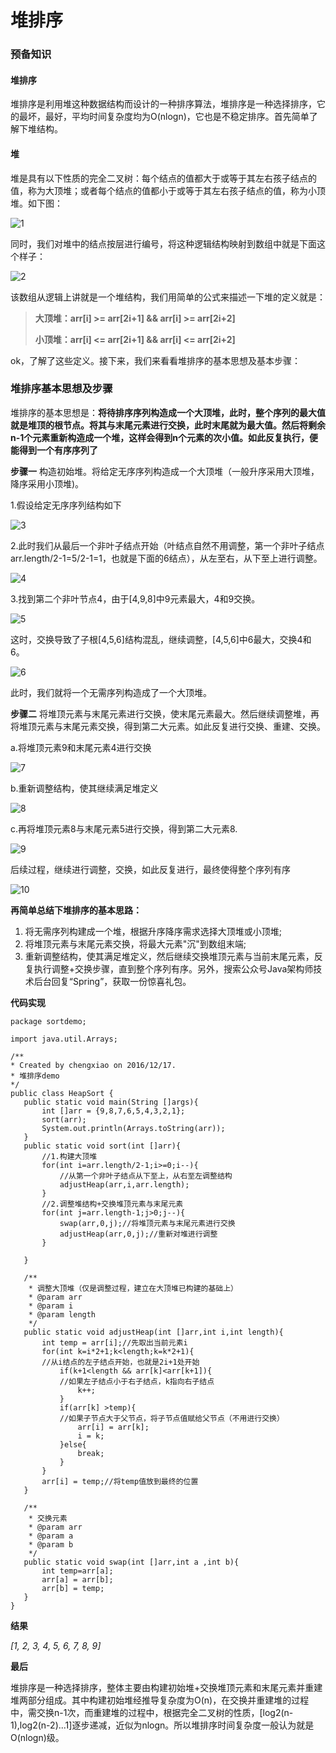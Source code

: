 # 堆排序



### **预备知识**



#### 堆排序

堆排序是利用堆这种数据结构而设计的一种排序算法，堆排序是一种选择排序，它的最坏，最好，平均时间复杂度均为O(nlogn)，它也是不稳定排序。首先简单了解下堆结构。



#### 堆

堆是具有以下性质的完全二叉树：每个结点的值都大于或等于其左右孩子结点的值，称为大顶堆；或者每个结点的值都小于或等于其左右孩子结点的值，称为小顶堆。如下图：

![1](.\images\1.png)



同时，我们对堆中的结点按层进行编号，将这种逻辑结构映射到数组中就是下面这个样子：

![2](.\images\2.png)

该数组从逻辑上讲就是一个堆结构，我们用简单的公式来描述一下堆的定义就是：

> **大顶堆：arr[i] >= arr[2i+1] && arr[i] >= arr[2i+2]**  
>
> **小顶堆：arr[i] <= arr[2i+1] && arr[i] <= arr[2i+2]**  



ok，了解了这些定义。接下来，我们来看看堆排序的基本思想及基本步骤：



### 堆排序基本思想及步骤



堆排序的基本思想是：**将待排序序列构造成一个大顶堆，此时，整个序列的最大值就是堆顶的根节点。将其与末尾元素进行交换，此时末尾就为最大值。然后将剩余n-1个元素重新构造成一个堆，这样会得到n个元素的次小值。如此反复执行，便能得到一个有序序列了**



**步骤一** 构造初始堆。将给定无序序列构造成一个大顶堆（一般升序采用大顶堆，降序采用小顶堆)。



1.假设给定无序序列结构如下

![3](.\images\3.png)

2.此时我们从最后一个非叶子结点开始（叶结点自然不用调整，第一个非叶子结点 arr.length/2-1=5/2-1=1，也就是下面的6结点），从左至右，从下至上进行调整。

![4](.\images\4.png)

3.找到第二个非叶节点4，由于[4,9,8]中9元素最大，4和9交换。

![5](.\images\5.png)

这时，交换导致了子根[4,5,6]结构混乱，继续调整，[4,5,6]中6最大，交换4和6。

![6](.\images\6.png)

此时，我们就将一个无需序列构造成了一个大顶堆。

**步骤二** 将堆顶元素与末尾元素进行交换，使末尾元素最大。然后继续调整堆，再将堆顶元素与末尾元素交换，得到第二大元素。如此反复进行交换、重建、交换。



a.将堆顶元素9和末尾元素4进行交换

![7](.\images\7.png)

b.重新调整结构，使其继续满足堆定义

![8](.\images\8.png)

c.再将堆顶元素8与末尾元素5进行交换，得到第二大元素8.

![9](.\images\9.png)

后续过程，继续进行调整，交换，如此反复进行，最终使得整个序列有序

![10](.\images\10.png)

**再简单总结下堆排序的基本思路：**

1. 将无需序列构建成一个堆，根据升序降序需求选择大顶堆或小顶堆;
2. 将堆顶元素与末尾元素交换，将最大元素"沉"到数组末端;
3. 重新调整结构，使其满足堆定义，然后继续交换堆顶元素与当前末尾元素，反复执行调整+交换步骤，直到整个序列有序。另外，搜索公众号Java架构师技术后台回复“Spring”，获取一份惊喜礼包。



**代码实现**

```
package sortdemo;

import java.util.Arrays;

/**
* Created by chengxiao on 2016/12/17.
* 堆排序demo
*/
public class HeapSort {
   public static void main(String []args){
       int []arr = {9,8,7,6,5,4,3,2,1};
       sort(arr);
       System.out.println(Arrays.toString(arr));
   }
   public static void sort(int []arr){
       //1.构建大顶堆
       for(int i=arr.length/2-1;i>=0;i--){
           //从第一个非叶子结点从下至上，从右至左调整结构
           adjustHeap(arr,i,arr.length);
       }
       //2.调整堆结构+交换堆顶元素与末尾元素
       for(int j=arr.length-1;j>0;j--){
           swap(arr,0,j);//将堆顶元素与末尾元素进行交换
           adjustHeap(arr,0,j);//重新对堆进行调整
       }

   }

   /**
    * 调整大顶堆（仅是调整过程，建立在大顶堆已构建的基础上）
    * @param arr
    * @param i
    * @param length
    */
   public static void adjustHeap(int []arr,int i,int length){
       int temp = arr[i];//先取出当前元素i
       for(int k=i*2+1;k<length;k=k*2+1){
       //从i结点的左子结点开始，也就是2i+1处开始
           if(k+1<length && arr[k]<arr[k+1]){
           //如果左子结点小于右子结点，k指向右子结点
               k++;
           }
           if(arr[k] >temp){
           //如果子节点大于父节点，将子节点值赋给父节点（不用进行交换）
               arr[i] = arr[k];
               i = k;
           }else{
               break;
           }
       }
       arr[i] = temp;//将temp值放到最终的位置
   }

   /**
    * 交换元素
    * @param arr
    * @param a
    * @param b
    */
   public static void swap(int []arr,int a ,int b){
       int temp=arr[a];
       arr[a] = arr[b];
       arr[b] = temp;
   }
}
```



**结果**

*[1, 2, 3, 4, 5, 6, 7, 8, 9]*



**最后**

堆排序是一种选择排序，整体主要由构建初始堆+交换堆顶元素和末尾元素并重建堆两部分组成。其中构建初始堆经推导复杂度为O(n)，在交换并重建堆的过程中，需交换n-1次，而重建堆的过程中，根据完全二叉树的性质，[log2(n-1),log2(n-2)...1]逐步递减，近似为nlogn。所以堆排序时间复杂度一般认为就是O(nlogn)级。



